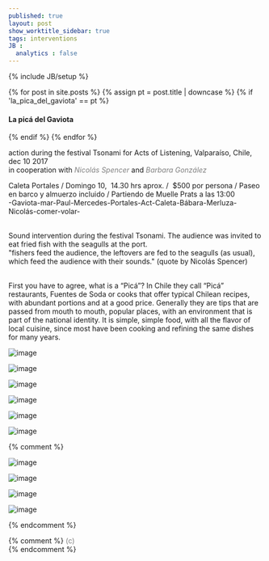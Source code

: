 ```yaml
---
published: true
layout: post
show_worktitle_sidebar: true
tags: interventions
JB :
  analytics : false
---
```


{% include JB/setup %}


<div class="container-parent">
<div class="container-narrow-right">
{% for post in site.posts %}
	{% assign pt = post.title | downcase %}
	{% if 'la_pica_del_gaviota' == pt %}
<h4><a href="{{ BASE_PATH }}{{ post.url }}"></a>La picá del Gaviota</h4>
	{% endif %}
{% endfor %}

<p>
action during the festival Tsonami for Acts of Listening, Valparaíso, Chile, dec 10 2017<br /> 
in cooperation with <a href="http://www.nicolasspencer.cl/" target="_blank" style="text-decoration:none; color: grey"><i>Nicolás Spencer</i></a> and
<a href="http://www.barbaragonzalezbarrera.com" target="_blank" style="text-decoration:none; color: grey"><i>Barbara González</i></a><br />

Caleta Portales / Domingo 10,  14.30 hrs aprox. /  $500 por persona / Paseo en barco y almuerzo incluido / Partiendo de Muelle Prats a las 13:00<br />
-Gaviota-mar-Paul-Mercedes-Portales-Act-Caleta-Bábara-Merluza-Nicolás-comer-volar-<br />
<br />

Sound intervention during the festival Tsonami. The audience was invited to eat fried fish with the seagulls at the port.<br />
"fishers feed the audience, the leftovers are fed to the seagulls (as usual), which feed the audience with their sounds." (quote by Nicolás Spencer)<br />

<br />
First you have to agree, what is a “Picá”? In Chile they call “Picá” restaurants, Fuentes de Soda or cooks that offer typical Chilean recipes, with abundant portions and at a good price. Generally they are tips that are passed from mouth to mouth, popular places, with an environment that is part of the national identity. It is simple, simple food, with all the flavor of local cuisine, since most have been cooking and refining the same dishes for many years.


</p>
</div>


<div class="container-narrow-left">
<img src="{{ site.url }}/images/pica_seagulls1_sm.jpg" loading="lazy" alt="image">
<p></p>
<img src="{{ site.url }}/images/pica_audience_sm.jpg" loading="lazy" alt="image">
<p></p>
<img src="{{ site.url }}/images/pica_fish_sm.jpg" loading="lazy" alt="image">
<p></p>
<img src="{{ site.url }}/images/pica_leftovers_sm.jpg" loading="lazy" alt="image">
<p></p>
<img src="{{ site.url }}/images/pica_puerto_sm.jpg" loading="lazy" alt="image">
<p></p>

<img src="{{ site.url }}/images/pica_invitation_sm.jpg" loading="lazy" alt="image">

{% comment %}
<p></p>
<img src="{{ site.url }}/images/drachen_antenna_small_lg.jpg" alt="image">
<p></p>
<img src="{{ site.url }}/images/drachen_cape_horn_small.jpg" alt="image">
<p></p>


<img src="{{ site.url }}/images/drachen_bahia_inutil_small.jpg" alt="image">
<p></p>
<img src="{{ site.url }}/images/drachen_puerto_williams_small.jpg" alt="image">
<p></p>
{% endcomment %}


</div>
</div>




{% comment %}
<font color="grey">(c)<br /></font>
{% endcomment %}
